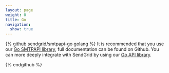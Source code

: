 ```yaml
---
layout: page
weight: 0
title: Go
navigation:
  show: true
---
```

{% github sendgrid/smtpapi-go golang %} It is recommended that you use our [Go SMTPAPI library](https://github.com/sendgrid/smtpapi-go), full documentation can be found on Github. You can more deeply integrate with SendGrid by using our [Go API library](https://github.com/sendgrid/sendgrid-go).
</p>
{% endgithub %}
